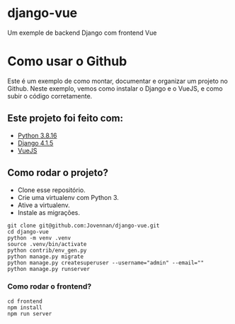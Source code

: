 # django-vue

Um exemple de backend Django com frontend Vue

# Como usar o Github

Este é um exemplo de como montar, documentar e organizar um projeto no Github.
Neste exemplo, vemos como instalar o Django e o VueJS, e como subir o código corretamente.

## Este projeto foi feito com:

* [Python 3.8.16](https://python.org/)
* [Django 4.1.5](https://www.djangoproject.com/)
* [VueJS](https://vuejs.org/)

## Como rodar o projeto?

* Clone esse repositório.
* Crie uma virtualenv com Python 3.
* Ative a virtualenv.
* Instale as migrações.

```
git clone git@github.com:Jovennan/django-vue.git
cd django-vue
python -m venv .venv
source .venv/bin/activate
python contrib/env_gen.py
python manage.py migrate
python manage.py createsuperuser --username="admin" --email=""
python manage.py runserver
```

### Como rodar o frontend?

```
cd frontend
npm install
npm run server
```
